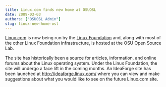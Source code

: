 ```yaml
---
title: Linux.com finds new home at OSUOSL
date: 2009-03-03
authors: ["OSUOSL Admin"]
slug: linux-new-home-osl
---
```


[Linux.com](http://linux.com/) is now being run by the [Linux Foundation](http://linuxfoundation.org/) and, along with
most of the other Linux Foundation infrastructure, is hosted at the OSU Open Source Lab.

The site has historically been a source for articles, information, and online forums about the Linux operating system.
Under the Linux Foundation, the site will undergo a face lift in the coming months. An IdeaForge site has been launched
at <http://ideaforge.linux.com/> where you can view and make suggestions about what you would like to see on the future
Linux.com site.

